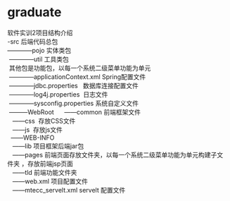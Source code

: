 # graduate
软件实训2项目结构介绍  
-src 后端代码总包  
   ————pojo 实体类包  
   ————util 工具类包  
   其他包是功能包，以每一个系统二级菜单功能为单元  
 ————applicationContext.xml Spring配置文件  
 ————jdbc.properties   数据库连接配置文件  
 ————log4j.properties  日志文件  
 ————sysconfig.properties 系统自定义文件  
 ———WebRoot   
    ——common 前端框架文件  
    ——css  存放CSS文件  
    ——js  存放js文件  
   ——WEB-INFO  
    ——lib 项目框架后端jar包  
    ——pages 前端页面存放文件夹，以每一个系统二级菜单功能为单元构建子文件夹 ，存放前端jsp页面  
    ——tld 前端功能文件夹  
    ——web.xml 项目配置文件  
    ——mtecc_servelt.xml servelt 配置文件  
